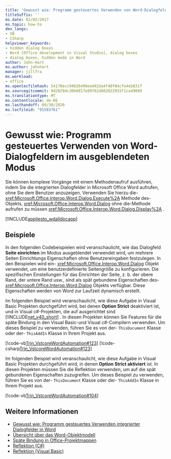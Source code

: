 ```yaml
---
title: 'Gewusst wie: Programm gesteuertes Verwenden von Word-Dialogfeldern im ausgeblendeten Modus'
titleSuffix: ''
ms.date: 02/02/2017
ms.topic: how-to
dev_langs:
- VB
- CSharp
helpviewer_keywords:
- hidden dialog boxes
- Word [Office development in Visual Studio], dialog boxes
- dialog boxes, hidden mode in Word
author: John-Hart
ms.author: johnhart
manager: jillfra
ms.workload:
- office
ms.openlocfilehash: 54178ecc94026499eed42da4f40f84cfe4eb831f
ms.sourcegitcommit: 9d2829dc30b6917e89762d602022915f1ca49089
ms.translationtype: MT
ms.contentlocale: de-DE
ms.lasthandoff: 09/30/2020
ms.locfileid: "91583761"
---
```

# <a name="how-to-programmatically-use-word-dialog-boxes-in-hidden-mode"></a>Gewusst wie: Programm gesteuertes Verwenden von Word-Dialogfeldern im ausgeblendeten Modus
  Sie können komplexe Vorgänge mit einem Methodenaufruf ausführen, indem Sie die integrierten Dialogfelder in Microsoft Office Word aufrufen, ohne Sie dem Benutzer anzuzeigen. Verwenden Sie hierzu die- <xref:Microsoft.Office.Interop.Word.Dialog.Execute%2A> Methode des-Objekts, <xref:Microsoft.Office.Interop.Word.Dialog> ohne die-Methode aufrufen zu müssen <xref:Microsoft.Office.Interop.Word.Dialog.Display%2A> .

 [!INCLUDE[appliesto_wdalldocapp](../vsto/includes/appliesto-wdalldocapp-md.md)]

## <a name="examples"></a>Beispiele
 In den folgenden Codebeispielen wird veranschaulicht, wie das Dialogfeld **Seite einrichten** im Modus ausgeblendet verwendet wird, um mehrere Seiten Einrichtungs Eigenschaften ohne Benutzereingaben festzulegen. In den Beispielen wird ein- <xref:Microsoft.Office.Interop.Word.Dialog> Objekt verwendet, um eine benutzerdefinierte Seitengröße zu konfigurieren. Die spezifischen Einstellungen für das Einrichten der Seite, z. b. der obere Rand, der untere Rand usw., sind als spät gebundene Eigenschaften des- <xref:Microsoft.Office.Interop.Word.Dialog> Objekts verfügbar. Diese Eigenschaften werden von Word zur Laufzeit dynamisch erstellt.

 Im folgenden Beispiel wird veranschaulicht, wie diese Aufgabe in Visual Basic Projekten durchgeführt wird, bei denen **Option Strict** deaktiviert ist, und in Visual c#-Projekten, die auf ausgerichtet sind [!INCLUDE[net_v40_short](../sharepoint/includes/net-v40-short-md.md)] . In diesen Projekten können Sie Features für die späte Bindung in den Visual Basic-und Visual c#-Compilern verwenden. Um dieses Beispiel zu verwenden, führen Sie es von der- `ThisDocument` Klasse oder der- `ThisAddIn` Klasse in Ihrem Projekt aus.

 [!code-vb[Trin_VstcoreWordAutomation#123](../vsto/codesnippet/VisualBasic/Trin_VstcoreWordAutomationVB/ThisDocument.vb#123)]
 [!code-csharp[Trin_VstcoreWordAutomation#123](../vsto/codesnippet/CSharp/Trin_VstcoreWordAutomationCS/ThisDocument.cs#123)]

 Im folgenden Beispiel wird veranschaulicht, wie diese Aufgabe in Visual Basic Projekten durchgeführt wird, in denen **Option Strict aktiviert** ist. In diesen Projekten müssen Sie die Reflektion verwenden, um auf die spät gebundenen Eigenschaften zuzugreifen. Um dieses Beispiel zu verwenden, führen Sie es von der- `ThisDocument` Klasse oder der- `ThisAddIn` Klasse in Ihrem Projekt aus.

 [!code-vb[Trin_VstcoreWordAutomation#104](../vsto/codesnippet/VisualBasic/Trin_VstcoreWordAutomationVB/ThisDocument.vb#104)]

## <a name="see-also"></a>Weitere Informationen
- [Gewusst wie: Programm gesteuertes Verwenden integrierter Dialogfelder in Word](../vsto/how-to-programmatically-use-built-in-dialog-boxes-in-word.md)
- [Übersicht über das Word-Objektmodell](../vsto/word-object-model-overview.md)
- [Späte Bindung in Office-Projektmappen](../vsto/late-binding-in-office-solutions.md)
- [Reflektion (C#)](/dotnet/csharp/programming-guide/concepts/reflection)
- [Reflektion (Visual Basic)](/dotnet/visual-basic/programming-guide/concepts/reflection)
